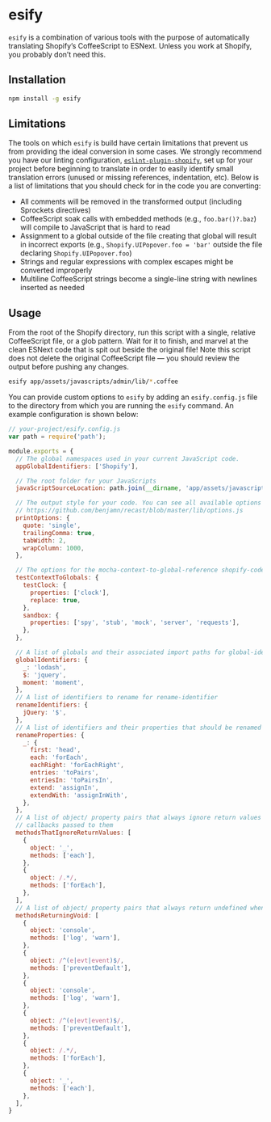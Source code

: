 # esify

`esify` is a combination of various tools with the purpose of automatically translating Shopify’s CoffeeScript to ESNext. Unless you work at Shopify, you probably don’t need this.

## Installation

```sh
npm install -g esify
```

## Limitations

The tools on which `esify` is build have certain limitations that prevent us from providing the ideal conversion in some cases. We strongly recommend you have our linting configuration, [`eslint-plugin-shopify`](../eslint-plugin-shopify), set up for your project before beginning to translate in order to easily identify small translation errors (unused or missing references, indentation, etc). Below is a list of limitations that you should check for in the code you are converting:

- All comments will be removed in the transformed output (including Sprockets directives)
- CoffeeScript soak calls with embedded methods (e.g., `foo.bar()?.baz`) will compile to JavaScript that is hard to read
- Assignment to a global outside of the file creating that global will result in incorrect exports (e.g., `Shopify.UIPopover.foo = 'bar'` outside the file declaring `Shopify.UIPopover.foo`)
- Strings and regular expressions with complex escapes might be converted improperly
- Multiline CoffeeScript strings become a single-line string with newlines inserted as needed

## Usage

From the root of the Shopify directory, run this script with a single, relative CoffeeScript file, or a glob pattern. Wait for it to finish, and marvel at the clean ESNext code that is spit out beside the original file! Note this script does not delete the original CoffeeScript file — you should review the output before pushing any changes.

```sh
esify app/assets/javascripts/admin/lib/*.coffee
```

You can provide custom options to `esify` by adding an `esify.config.js` file to the directory from which you are running the `esify` command. An example configuration is shown below:

```js
// your-project/esify.config.js
var path = require('path');

module.exports = {
  // The global namespaces used in your current JavaScript code.
  appGlobalIdentifiers: ['Shopify'],

  // The root folder for your JavaScripts
  javaScriptSourceLocation: path.join(__dirname, 'app/assets/javascripts'),

  // The output style for your code. You can see all available options in the Recast docs:
  // https://github.com/benjamn/recast/blob/master/lib/options.js
  printOptions: {
    quote: 'single',
    trailingComma: true,
    tabWidth: 2,
    wrapColumn: 1000,
  },

  // The options for the mocha-context-to-global-reference shopify-codemod transform
  testContextToGlobals: {
    testClock: {
      properties: ['clock'],
      replace: true,
    },
    sandbox: {
      properties: ['spy', 'stub', 'mock', 'server', 'requests'],
    },
  },

  // A list of globals and their associated import paths for global-identifier-to-import
  globalIdentifiers: {
    _: 'lodash',
    $: 'jquery',
    moment: 'moment',
  },
  // A list of identifiers to rename for rename-identifier
  renameIdentifiers: {
    jQuery: '$',
  },
  // A list of identifiers and their properties that should be renamed for rename-property
  renameProperties: {
    _: {
      first: 'head',
      each: 'forEach',
      eachRight: 'forEachRight',
      entries: 'toPairs',
      entriesIn: 'toPairsIn',
      extend: 'assignIn',
      extendWith: 'assignInWith',
    },
  },
  // A list of object/ property pairs that always ignore return values of any
  // callbacks passed to them
  methodsThatIgnoreReturnValues: [
    {
      object: '_',
      methods: ['each'],
    },
    {
      object: /.*/,
      methods: ['forEach'],
    },
  ],
  // A list of object/ property pairs that always return undefined when called
  methodsReturningVoid: [
    {
      object: 'console',
      methods: ['log', 'warn'],
    },
    {
      object: /^(e|evt|event)$/,
      methods: ['preventDefault'],
    },
    {
      object: 'console',
      methods: ['log', 'warn'],
    },
    {
      object: /^(e|evt|event)$/,
      methods: ['preventDefault'],
    },
    {
      object: /.*/,
      methods: ['forEach'],
    },
    {
      object: '_',
      methods: ['each'],
    },
  ],
}
```
